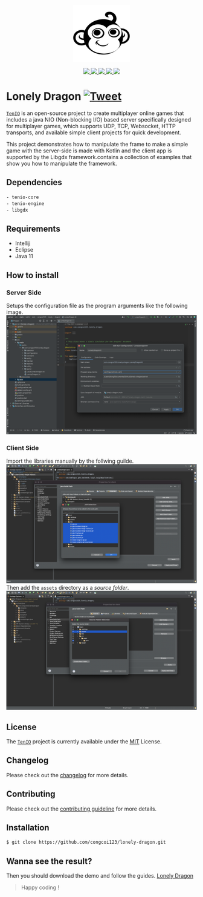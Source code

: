 <p align="center">
    <a href="#">
        <img src="https://github.com/congcoi123/tenio/blob/master/assets/tenio-github-logo.png">
    </a>
</p>
<p align="center">
    <a href="LICENSE">
        <img src="https://img.shields.io/badge/license-MIT-blue.svg">
    </a>
    <a href="#">
        <img src="https://img.shields.io/github/last-commit/congcoi123/lonely-dragon">
    </a>
    <a href="https://github.com/congcoi123/lonely-dragon/issues">
        <img src="https://img.shields.io/github/issues/congcoi123/lonely-dragon">
    </a>
    <a href="CONTRIBUTING.md">
        <img src="https://img.shields.io/badge/PRs-welcome-brightgreen.svg">
    </a>
    <a href="https://gitter.im/ten-io/community?source=orgpage">
        <img src="https://badges.gitter.im/Join%20Chat.svg">
    </a>
</p>

# Lonely Dragon [![Tweet](https://img.shields.io/twitter/url/http/shields.io.svg?style=social)](https://twitter.com/intent/tweet?text=TenIO%20is%20a%20java%20NIO%20based%20server%20specifically%20designed%20for%20multiplayer%20games.%0D%0A&url=https://github.com/congcoi123/tenio%0D%0A&hashtags=tenio,java,gameserver,multiplayer,nio,netty,jetty,msgpack,cocos2dx,unity,libgdx,phaserjs%0D%0A&via=congcoi123)
[`TenIO`](https://github.com/congcoi123/tenio) is an open-source project to create multiplayer online games that includes a java NIO (Non-blocking I/O) 
based server specifically designed for multiplayer games, which supports UDP, TCP, Websocket, HTTP transports, and available simple client projects for quick development.

This project demonstrates how to manipulate the frame to make a simple game with the server-side is made with Kotlin and the client app is supported by the Libgdx framework.contains a collection of examples that show you how to manipulate the framework.

## Dependencies
```txt
- tenio-core
- tenio-engine
- libgdx
```

## Requirements
- Intellij
- Eclipse
- Java 11

## How to install
### Server Side
Setups the configuration file as the program arguments like the following image.
![intellij-setting-configuration](assets/intellij-setting-configuration.png)

### Client Side
Import the libraries manually by the follwing guilde.
![eclipse-setting-libs](assets/eclipse-setting-libs.png)
Then add the `assets` directory as a *source folder*.
![eclipse-setting-assets](assets/eclipse-setting-assets.png)

## License
The [`TenIO`](https://github.com/congcoi123/tenio) project is currently available under the [MIT](LICENSE) License.

## Changelog
Please check out the [changelog](CHANGELOG.md) for more details.

## Contributing
Please check out the [contributing guideline](CONTRIBUTING.md) for more details.

## Installation
```sh
$ git clone https://github.com/congcoi123/lonely-dragon.git
```

## Wanna see the result?
Then you should download the demo and follow the guides.
[Lonely Dragon](https://drive.google.com/drive/folders/1A3dWw3ccqPTiqJ8JqAweaTWiLalUwXlb?usp=sharing)

> Happy coding !
